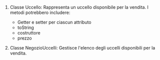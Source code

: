 
1. Classe Uccello: Rappresenta un uccello disponibile per la vendita.
    I metodi potrebbero includere:
    - Getter e setter per ciascun attributo
    - toString
    - costruttore
    - prezzo
    
2. Classe NegozioUccelli: Gestisce l'elenco degli uccelli disponibili per la vendita.
